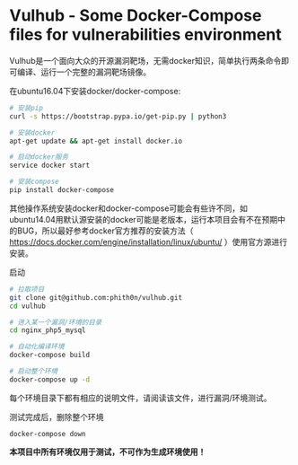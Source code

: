 # Vulhub - Some Docker-Compose files for vulnerabilities environment

Vulhub是一个面向大众的开源漏洞靶场，无需docker知识，简单执行两条命令即可编译、运行一个完整的漏洞靶场镜像。

在ubuntu16.04下安装docker/docker-compose:

```bash
# 安装pip
curl -s https://bootstrap.pypa.io/get-pip.py | python3

# 安装docker
apt-get update && apt-get install docker.io

# 启动docker服务
service docker start

# 安装compose
pip install docker-compose 
```

其他操作系统安装docker和docker-compose可能会有些许不同，如ubuntu14.04用默认源安装的docker可能是老版本，运行本项目会有不在预期中的BUG，所以最好参考docker官方推荐的安装方法（ https://docs.docker.com/engine/installation/linux/ubuntu/ ）使用官方源进行安装。

启动

```bash
# 拉取项目
git clone git@github.com:phith0n/vulhub.git
cd vulhub

# 进入某一个漏洞/环境的目录
cd nginx_php5_mysql

# 自动化编译环境
docker-compose build

# 启动整个环境
docker-compose up -d
```

每个环境目录下都有相应的说明文件，请阅读该文件，进行漏洞/环境测试。

测试完成后，删除整个环境

```
docker-compose down
```

**本项目中所有环境仅用于测试，不可作为生成环境使用！**